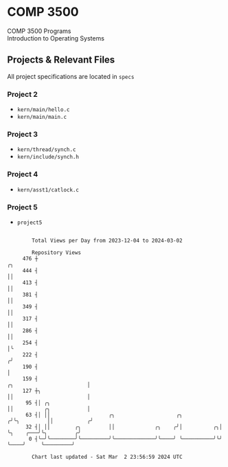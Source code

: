 # COMP 3500
COMP 3500 Programs  
Introduction to Operating Systems  
## Projects & Relevant Files
All project specifications are located in `specs`
### Project 2
- `kern/main/hello.c`
- `kern/main/main.c`
### Project 3
- `kern/thread/synch.c`
- `kern/include/synch.h`
### Project 4
- `kern/asst1/catlock.c`
### Project 5
- `project5`

```

        Total Views per Day from 2023-12-04 to 2024-03-02

        Repository Views
     476 ┼                                                                                       ╭╮
     444 ┤                                                                                       ││
     413 ┤                                                                                       ││
     381 ┤                                                                                       ││
     349 ┤                                                                                       ││
     317 ┤                                                                                       ││
     286 ┤                                                                                       ││
     254 ┤                                                                                       │╰
     222 ┤                                                                                      ╭╯
     190 ┤                                                                                      │
     159 ┤                                                            ╭╮                        │
     127 ┼╮                                                           ││                        │
      95 ┤│ ╭╮                                                        ││          ╭╮            │
      63 ┤│ ││                   ╭╮                    ╭╮            ╭╯╰╮         ││           ╭╯
      32 ┤│ ││        ╭╮         ││             ╭╮    ╭╯│          ╭╮│  ╰╮    ╭───╯╰╮         ╭╯
       0 ┤╰─╯╰────────╯╰─────────╯╰─────────────╯╰────╯ ╰──────────╯╰╯   ╰────╯     ╰─────────╯

        Chart last updated - Sat Mar  2 23:56:59 2024 UTC
        
```
